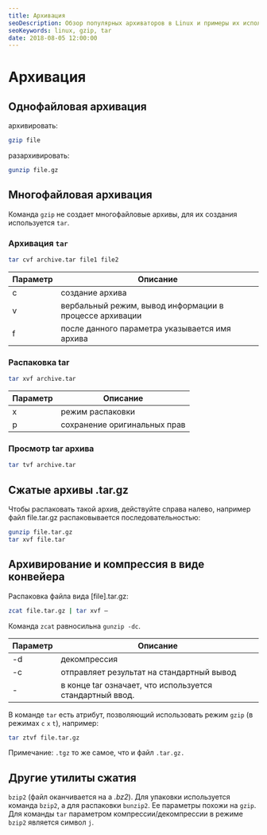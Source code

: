 ```yaml
---
title: Архивация
seoDescription: Обзор популярных архиваторов в Linux и примеры их использования.
seoKeywords: linux, gzip, tar
date: 2018-08-05 12:00:00
---
```

# Архивация

## Однофайловая архивация

архивировать:
```bash
gzip file
```

разархивировать:
```bash
gunzip file.gz
```

## Многофайловая архивация

Команда `gzip` не создает многофайловые архивы, для их создания используется `tar`.

### Архивация `tar`

```bash
tar cvf archive.tar file1 file2
```

Параметр | Описание
--- | --- 
c | создание архива 
v | вербальный режим, вывод информации в процессе архивации 
f | после данного параметра указывается имя архива

### Распаковка tar

```bash
tar xvf archive.tar
```

Параметр | Описание
--- | --- 
x | режим распаковки
p | сохранение оригинальных прав

### Просмотр tar архива
```bash
tar tvf archive.tar
```

## Сжатые архивы .tar.gz

Чтобы распаковать такой архив, действуйте справа налево, например файл file.tar.gz распаковывается последовательностью:
```bash
gunzip file.tar.gz
tar xvf file.tar
```

## Архивирование и компрессия в виде конвейера

Распаковка файла вида [file].tar.gz:
```bash
zcat file.tar.gz | tar xvf —
```

Команда `zcat` равносильна `gunzip -dc`. 

Параметр | Описание
--- | --- 
-d | декомпрессия
-c | отправляет результат на стандартный вывод
- | в конце tar означает, что используется стандартный ввод.

В команде `tar` есть атрибут, позволяющий использовать режим `gzip` (в режимах `c` `x` `t`), например:
```bash
tar ztvf file.tar.gz
```

Примечание: `.tgz` то же самое, что и файл `.tar.gz.`

## Другие утилиты сжатия

`bzip2` (файл оканчивается на а *.bz2*). Для упаковки используется команда `bzip2`, а для распаковки `bunzip2`. Ее параметры похожи на `gzip`. Для команды `tar` параметром компрессии/декомпрессии в режиме `bzip2` является символ `j`.